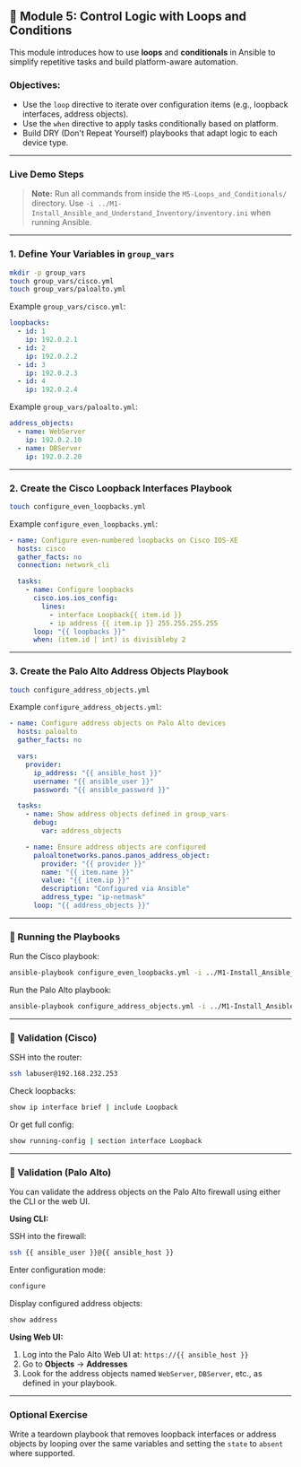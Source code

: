 ## 🔁 Module 5: Control Logic with Loops and Conditions

This module introduces how to use **loops** and **conditionals** in Ansible to simplify repetitive tasks and build platform-aware automation.

### Objectives:
- Use the `loop` directive to iterate over configuration items (e.g., loopback interfaces, address objects).
- Use the `when` directive to apply tasks conditionally based on platform.
- Build DRY (Don't Repeat Yourself) playbooks that adapt logic to each device type.

---

### Live Demo Steps
> **Note:** Run all commands from inside the `M5-Loops_and_Conditionals/` directory. Use `-i ../M1-Install_Ansible_and_Understand_Inventory/inventory.ini` when running Ansible.

---

### 1. Define Your Variables in `group_vars`

```bash
mkdir -p group_vars
touch group_vars/cisco.yml
touch group_vars/paloalto.yml
```

Example `group_vars/cisco.yml`:

```yaml
loopbacks:
  - id: 1
    ip: 192.0.2.1
  - id: 2
    ip: 192.0.2.2
  - id: 3
    ip: 192.0.2.3
  - id: 4
    ip: 192.0.2.4
```

Example `group_vars/paloalto.yml`:

```yaml
address_objects:
  - name: WebServer
    ip: 192.0.2.10
  - name: DBServer
    ip: 192.0.2.20
```

---

### 2. Create the Cisco Loopback Interfaces Playbook

```bash
touch configure_even_loopbacks.yml
```

Example `configure_even_loopbacks.yml`:

```yaml
- name: Configure even-numbered loopbacks on Cisco IOS-XE
  hosts: cisco
  gather_facts: no
  connection: network_cli

  tasks:
    - name: Configure loopbacks
      cisco.ios.ios_config:
        lines:
          - interface Loopback{{ item.id }}
          - ip address {{ item.ip }} 255.255.255.255
      loop: "{{ loopbacks }}"
      when: (item.id | int) is divisibleby 2
```

---

### 3. Create the Palo Alto Address Objects Playbook

```bash
touch configure_address_objects.yml
```

Example `configure_address_objects.yml`:

```yaml
- name: Configure address objects on Palo Alto devices
  hosts: paloalto
  gather_facts: no

  vars:
    provider:
      ip_address: "{{ ansible_host }}"
      username: "{{ ansible_user }}"
      password: "{{ ansible_password }}"

  tasks:
    - name: Show address objects defined in group_vars
      debug:
        var: address_objects

    - name: Ensure address objects are configured
      paloaltonetworks.panos.panos_address_object:
        provider: "{{ provider }}"
        name: "{{ item.name }}"
        value: "{{ item.ip }}"
        description: "Configured via Ansible"
        address_type: "ip-netmask"
      loop: "{{ address_objects }}"
```

---

### 🔧 Running the Playbooks

Run the Cisco playbook:

```bash
ansible-playbook configure_even_loopbacks.yml -i ../M1-Install_Ansible_and_Understand_Inventory/inventory.ini
```

Run the Palo Alto playbook:

```bash
ansible-playbook configure_address_objects.yml -i ../M1-Install_Ansible_and_Understand_Inventory/inventory.ini
```

---

### 🔎 Validation (Cisco)

SSH into the router:

```bash
ssh labuser@192.168.232.253
```

Check loopbacks:

```bash
show ip interface brief | include Loopback
```

Or get full config:

```bash
show running-config | section interface Loopback
```

---

### 🔎 Validation (Palo Alto)

You can validate the address objects on the Palo Alto firewall using either the CLI or the web UI.

**Using CLI:**

SSH into the firewall:

```bash
ssh {{ ansible_user }}@{{ ansible_host }}
```

Enter configuration mode:

```bash
configure
```

Display configured address objects:

```bash
show address
```

**Using Web UI:**

1. Log into the Palo Alto Web UI at: `https://{{ ansible_host }}`
2. Go to **Objects** → **Addresses**
3. Look for the address objects named `WebServer`, `DBServer`, etc., as defined in your playbook.

---

### Optional Exercise

Write a teardown playbook that removes loopback interfaces or address objects by looping over the same variables and setting the `state` to `absent` where supported.
